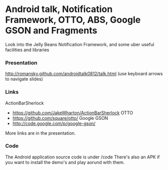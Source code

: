 Android talk, Notification Framework, OTTO, ABS, Google GSON and Fragments
===

Look into the Jelly Beans Notification Framework, and some uber useful facilities and libraries

### Presentation

http://romansky.github.com/androidtalk0812/talk.html
(use keyboard arrows to navigate slides)

### Links

ActionBarSherlock
* https://github.com/JakeWharton/ActionBarSherlock
OTTO
* https://github.com/square/otto/
Google GSON
* http://code.google.com/p/google-gson/

More links are in the presentation.

### Code

The Android application source code is under /code
There's also an APK if you want to install the demo's and play aorund with them.

